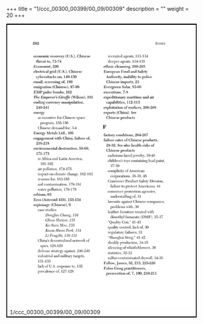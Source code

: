 +++
title = "1/ccc_00300_00399/00_09/00309"
description = ""
weight = 20
+++

<table style="border:2px solid black;max-width:800px;max-height:800px;" 
><tr><td>
<img class="center-fit-jpg"
src="/jpg_/out_jpg_dbc_309.jpg">
1/ccc_00300_00399/00_09/00309
</img></td></tr></table>

